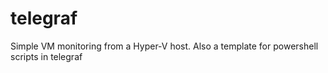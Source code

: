 # telegraf

Simple VM monitoring from a Hyper-V host. Also a template for powershell scripts in telegraf
